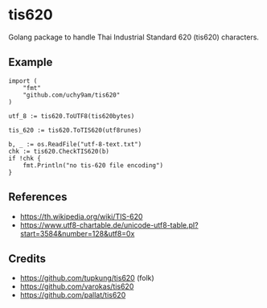 # tis620
Golang package to handle Thai Industrial Standard 620 (tis620) characters.

## Example
    import (
        "fmt"
        "github.com/uchy9am/tis620"
    )

    utf_8 := tis620.ToUTF8(tis620bytes)

    tis_620 := tis620.ToTIS620(utf8runes)

    b, _ := os.ReadFile("utf-8-text.txt")
    chk := tis620.CheckTIS620(b)
    if !chk {
        fmt.Println("no tis-620 file encoding")
    }

## References
* https://th.wikipedia.org/wiki/TIS-620
* https://www.utf8-chartable.de/unicode-utf8-table.pl?start=3584&number=128&utf8=0x

## Credits
* https://github.com/tupkung/tis620 (folk)
* https://github.com/varokas/tis620
* https://github.com/pallat/tis620
